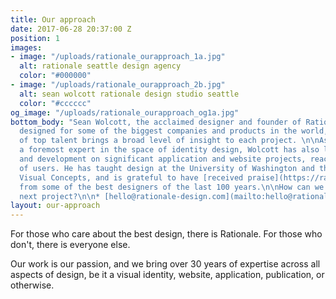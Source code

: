 ```yaml
---
title: Our approach
date: 2017-06-28 20:37:00 Z
position: 1
images:
- image: "/uploads/rationale_ourapproach_1a.jpg"
  alt: rationale seattle design agency
  color: "#000000"
- image: "/uploads/rationale_ourapproach_2b.jpg"
  alt: sean wolcott rationale design studio seattle
  color: "#cccccc"
og_image: "/uploads/rationale_ourapproach_og1a.jpg"
bottom_body: "Sean Wolcott, the acclaimed designer and founder of Rationale, has previously
  designed for some of the biggest companies and products in the world, and his team
  of top talent brings a broad level of insight to each project. \n\nAs well as being
  a foremost expert in the space of identity design, Wolcott has also lead design
  and development on significant application and website projects, reaching billions
  of users. He has taught design at the University of Washington and the School of
  Visual Concepts, and is grateful to have [received praise](https://rationale-design.com/their-words/)
  from some of the best designers of the last 100 years.\n\nHow can we help with your
  next project?\n\n* [hello@rationale-design.com](mailto:hello@rationale-design.com)\n"
layout: our-approach
---
```


For those who care about the best design, there is Rationale. For those who don't, there is everyone else. 

Our work is our passion, and we bring over 30 years of expertise across all aspects of design, be it a visual identity, website, application, publication, or otherwise.

